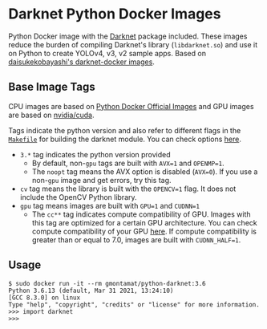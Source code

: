 # Darknet Python Docker Images

Python Docker image with the [Darknet](https://github.com/AlexeyAB/darknet) package included. These images reduce the
burden of compiling Darknet's library (`libdarknet.so`) and use it on Python to create YOLOv4, v3, v2 sample apps. Based
on [daisukekobayashi's darknet-docker images](https://github.com/daisukekobayashi/darknet-docker).

## Base Image Tags

CPU images are based on [Python Docker Official Images](https://hub.docker.com/_/python) and GPU images are based on
[nvidia/cuda](https://hub.docker.com/r/nvidia/cuda/).

Tags indicate the python version and also refer to different flags in
the [`Makefile`](https://github.com/AlexeyAB/darknet/blob/master/Makefile) for building the darknet module. You can
check options [here](https://github.com/AlexeyAB/darknet#how-to-compile-on-linux-using-make "How to compile on Linux").

* ``3.*`` tag indicates the python version provided
    - By default, non-``gpu`` tags are built with `AVX=1` and `OPENMP=1`.
    - The ``noopt`` tag means the AVX option is disabled (``AVX=0``). If you use a non-``gpu`` image and get errors, try
      this tag.
* ``cv`` tag means the library is built with the `OPENCV=1` flag. It does not include the OpenCV Python library.
* ``gpu`` tag means images are built with ``GPU=1`` and ``CUDNN=1``
    - The ``cc**`` tag indicates compute compatibility of GPU. Images with this tag are optimized for a certain GPU
      architecture. You can check compute compatibility of your
      GPU [here](https://developer.nvidia.com/cuda-gpus "CUDA GPUs"). If compute compatibility is greater than or equal
      to 7.0, images are built with ``CUDNN_HALF=1``.

## Usage

```
$ sudo docker run -it --rm gmontamat/python-darknet:3.6   
Python 3.6.13 (default, Mar 31 2021, 13:24:10) 
[GCC 8.3.0] on linux
Type "help", "copyright", "credits" or "license" for more information.
>>> import darknet
>>> 
```
